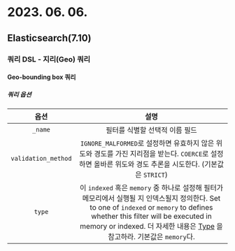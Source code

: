 # 2023. 06. 06.

## Elasticsearch(7.10)

### 쿼리 DSL - 지리(Geo) 쿼리

#### Geo-bounding box 쿼리

##### 쿼리 옵션

|        옵션         |                             설명                             |
| :-----------------: | :----------------------------------------------------------: |
|       `_name`       |                필터를 식별할 선택적 이름 필드                |
| `validation_method` | `IGNORE_MALFORMED`로 설정하면 유효하지 않은 위도와 경도를 가진 지리점을 받는다. `COERCE`로 설정하면 올바른 위도와 경도 추론을 시도한다. (기본값은 `STRICT`) |
|       `type`        | 이 `indexed` 혹은 `memory` 중 하나로 설정해 필터가 메모리에서 실행될 지 인덱스될지 정의한다. Set to one of `indexed` or `memory` to defines whether this filter will be executed in memory or indexed. 더 자세한 내용은 [Type](https://www.elastic.co/guide/en/elasticsearch/reference/7.10/query-dsl-geo-bounding-box-query.html#geo-bbox-type) 을 참고하라. 기본값은 `memory`다. |